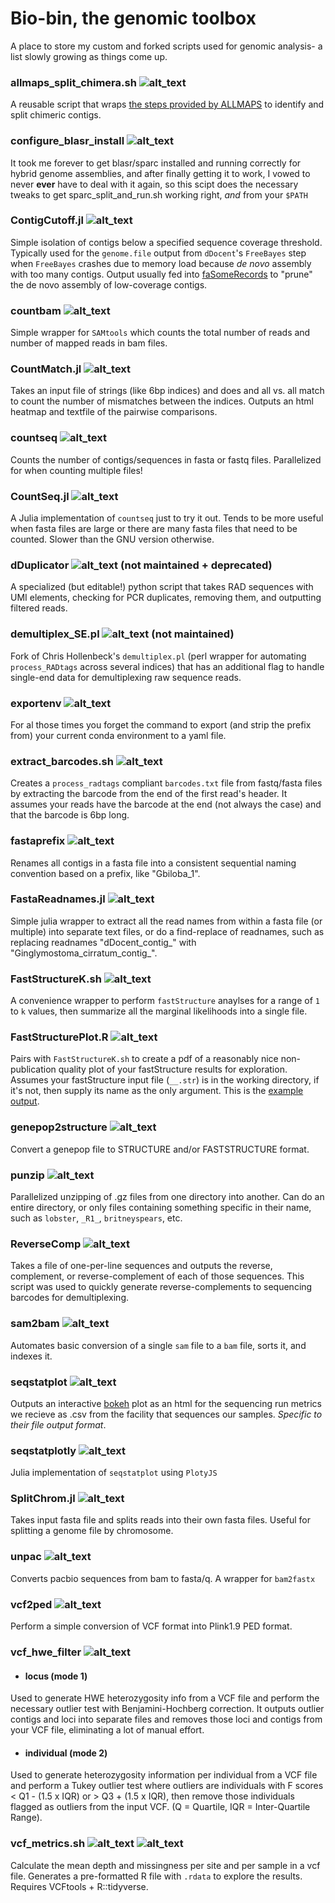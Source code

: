 # Bio-bin, the genomic toolbox

A place to store my custom and forked scripts used for genomic analysis- a list slowly growing as things come up.
### allmaps_split_chimera.sh ![alt_text](https://img.shields.io/badge/bash-lightgrey.svg?logo=gnu%20bash&logoColor=white)
A reusable script that wraps [the steps provided by ALLMAPS](https://github.com/tanghaibao/jcvi/wiki/ALLMAPS:-How-to-split-chimeric-contigs) to identify and split chimeric contigs. 

### configure_blasr_install ![alt_text](https://img.shields.io/badge/bash-lightgrey.svg?logo=gnu%20bash&logoColor=white)
It took me forever to get blasr/sparc installed and running correctly for hybrid genome assemblies, and after finally getting it to work, I vowed to never **ever** have to deal with it again, so this scipt does the necessary tweaks to get sparc_split_and_run.sh working right, *and* from your `$PATH`

### ContigCutoff.jl ![alt_text](https://img.shields.io/badge/julia-blue.svg?logo=julia&logoColor=white)
Simple isolation of contigs below a specified sequence coverage threshold. Typically used for the `genome.file` output from `dDocent`'s `FreeBayes` step when `FreeBayes` crashes due to memory load because _de novo_ assembly with too many contigs. Output usually fed into [faSomeRecords](https://github.com/ENCODE-DCC/kentUtils/blob/master/src/utils/faSomeRecords/faSomeRecords.c) to "prune" the de novo assembly of low-coverage contigs. 

### countbam ![alt_text](https://img.shields.io/badge/bash-lightgrey.svg?logo=gnu%20bash&logoColor=white)
Simple wrapper for `SAMtools` which counts the total number of reads and number of mapped reads in bam files.

### CountMatch.jl ![alt_text](https://img.shields.io/badge/julia-blue.svg?logo=julia&logoColor=white)
Takes an input file of strings (like 6bp indices) and does and all vs. all match to count the number of mismatches between the indices. Outputs an html heatmap and textfile of the pairwise comparisons.

### countseq ![alt_text](https://img.shields.io/badge/bash-lightgrey.svg?logo=gnu%20bash&logoColor=white)
Counts the number of contigs/sequences in fasta or fastq files. Parallelized for when counting multiple files!

### CountSeq.jl ![alt_text](https://img.shields.io/badge/julia-blue.svg?logo=julia&logoColor=white)
A Julia implementation of `countseq` just to try it out. Tends to be more useful when fasta files are large or there are many fasta files that need to be counted. Slower than the GNU version otherwise.

### dDuplicator ![alt_text](https://img.shields.io/badge/python-green.svg?logo=python&logoColor=white) (not maintained + deprecated)
A specialized (but editable!) python script that takes RAD sequences with UMI elements, checking for PCR duplicates, removing them, and outputting filtered reads.

### demultiplex_SE.pl ![alt_text](https://img.shields.io/badge/perl-yellow.svg?logo=perl&logoColor=white) (not maintained)
Fork of Chris Hollenbeck's `demultiplex.pl` (perl wrapper for automating `process_RADtags` across several indices) that has an additional flag to handle single-end data for demultiplexing raw sequence reads. 

### exportenv ![alt_text](https://img.shields.io/badge/bash-lightgrey.svg?logo=gnu%20bash&logoColor=white)
For al those times you forget the command to export (and strip the prefix from) your current conda environment to a yaml file.

### extract_barcodes.sh ![alt_text](https://img.shields.io/badge/bash-lightgrey.svg?logo=gnu%20bash&logoColor=white)
Creates a `process_radtags` compliant `barcodes.txt` file from fastq/fasta files by extracting the barcode from the end of the first read's header. 
It assumes your reads have the barcode at the end (not always the case) and that the barcode is 6bp long. 

### fastaprefix ![alt_text](https://img.shields.io/badge/bash-lightgrey.svg?logo=gnu%20bash&logoColor=white)
Renames all contigs in a fasta file into a consistent sequential naming convention based on a prefix, like "Gbiloba_1".

### FastaReadnames.jl ![alt_text](https://img.shields.io/badge/julia-blue.svg?logo=julia&logoColor=white)
Simple julia wrapper to extract all the read names from within a fasta file (or multiple) into separate text files, or do a find-replace of readnames, such as replacing readnames "dDocent_contig_" with "Ginglymostoma_cirratum_contig_".

### FastStructureK.sh ![alt_text](https://img.shields.io/badge/bash-lightgrey.svg?logo=gnu%20bash&logoColor=white)
A convenience wrapper to perform `fastStructure` anaylses for a range of `1` to `k` values, then summarize all the marginal likelihoods into a single file. 

### FastStructurePlot.R ![alt_text](https://img.shields.io/badge/R-blueviolet.svg?logo=R)
Pairs with `FastStructureK.sh` to create a pdf of a reasonably nice non-publication quality plot of your fastStructure results for exploration. Assumes your fastStructure input file (`__.str`) is in the working directory, if it's not, then supply its name as the only argument. This is the [example output](https://github.com/pdimens/bioinformatics-toolbox/blob/master/misc/FastStructurePlot.example.pdf).

### genepop2structure ![alt_text](https://img.shields.io/badge/R-blueviolet.svg?logo=R)
Convert a genepop file to STRUCTURE and/or FASTSTRUCTURE format.

### punzip ![alt_text](https://img.shields.io/badge/bash-lightgrey.svg?logo=gnu%20bash&logoColor=white)
Parallelized unzipping of .gz files from one directory into another. Can do an entire directory, or only files containing something specific in their name, such as `lobster`, `_R1_`, `britneyspears`, etc.

### ReverseComp ![alt_text](https://img.shields.io/badge/bash-lightgrey.svg?logo=gnu%20bash&logoColor=white)
Takes  a file of one-per-line sequences and outputs the reverse, complement, or reverse-complement of each of those sequences. This script was used to quickly generate reverse-complements to sequencing barcodes for demultiplexing.

### sam2bam ![alt_text](https://img.shields.io/badge/bash-lightgrey.svg?logo=gnu%20bash&logoColor=white)
Automates basic conversion of a single `sam` file to a `bam` file, sorts it, and indexes it. 

### seqstatplot ![alt_text](https://img.shields.io/badge/python-green.svg?logo=python&logoColor=white)
Outputs an interactive [bokeh](https://bokeh.pydata.org/en/latest/) plot as an html for the sequencing run metrics we recieve as .csv from the facility that sequences our samples. *Specific to their file output format*.

### seqstatplotly ![alt_text](https://img.shields.io/badge/julia-blue.svg?logo=julia&logoColor=white)
Julia implementation of `seqstatplot` using `PlotyJS`

### SplitChrom.jl ![alt_text](https://img.shields.io/badge/julia-blue.svg?logo=julia&logoColor=white)
Takes input fasta file and splits reads into their own fasta files. Useful for splitting a genome file by chromosome. 

### unpac ![alt_text](https://img.shields.io/badge/bash-lightgrey.svg?logo=gnu%20bash&logoColor=white)
Converts pacbio sequences from bam to fasta/q. A wrapper for `bam2fastx`

### vcf2ped ![alt_text](https://img.shields.io/badge/bash-lightgrey.svg?logo=gnu%20bash&logoColor=white)
Perform a simple conversion of VCF format into Plink1.9 PED format.

### vcf_hwe_filter ![alt_text](https://img.shields.io/badge/R-blueviolet.svg?logo=R)
- #### locus (mode 1)
Used to generate HWE heterozygosity info from a VCF file and perform the necessary outlier test with Benjamini-Hochberg correction. It outputs outlier contigs and loci into separate files and removes those loci and contigs from your VCF file, eliminating a lot of manual effort.
- #### individual (mode 2)
Used to generate heterozygosity information per individual from a VCF file and perform a Tukey outlier test where outliers are individuals with F scores < Q1 - (1.5 x IQR) or > Q3 + (1.5 x IQR), then remove those individuals flagged as outliers from the input VCF. (Q = Quartile, IQR = Inter-Quartile Range).

### vcf_metrics.sh ![alt_text](https://img.shields.io/badge/R-blueviolet.svg?logo=R) ![alt_text](https://img.shields.io/badge/bash-lightgrey.svg?logo=gnu%20bash&logoColor=white)
Calculate the mean depth and missingness per site and per sample in a vcf file. Generates a pre-formatted R file with `.rdata` to explore the results. Requires VCFtools + R::tidyverse.
